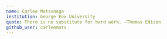 ```yaml
---
name: Carlee Matsunaga
institution: George Fox University
quote: There is no substitute for hard work. -Thomas Edison
github_user: carleemats
---
```

